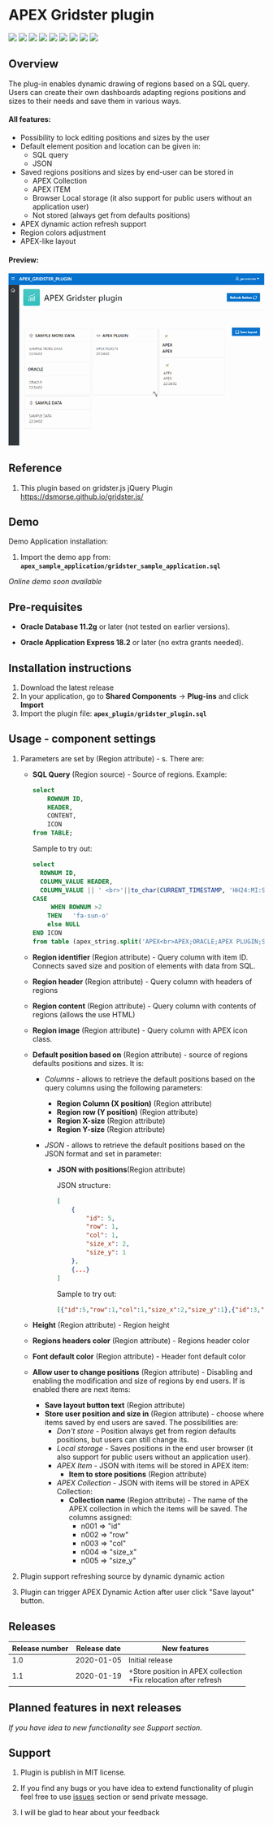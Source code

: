 # APEX Gridster plugin

![](https://img.shields.io/badge/Plug--in_Type-Region-orange.svg)
![](https://img.shields.io/badge/APEX-18.2-success.svg) ![](https://img.shields.io/badge/APEX-19.1-success.svg) ![](https://img.shields.io/badge/APEX-19.2-success.svg) ![](https://img.shields.io/badge/APEX-20.1-success.svg) ![](https://img.shields.io/badge/APEX-20.2-success.svg)
![](https://img.shields.io/badge/Oracle-11g-success.svg) ![](https://img.shields.io/badge/Oracle-12c-success.svg)  ![](https://img.shields.io/badge/Oracle-18c-success.svg)

## Overview

The plug-in enables dynamic drawing of regions based on a SQL query. Users can create their own dashboards adapting regions positions and sizes to their needs and save them in various ways.

#### All features:

- Possibility to lock editing positions and sizes by the user
- Default element position and location can be given in:
  - SQL query
  -  JSON
- Saved regions positions and sizes by end-user can be stored in
  - APEX Collection
  - APEX ITEM
  - Browser Local storage (it also support for public users without an application user)
  - Not stored (always get from defaults positions)
- APEX dynamic action refresh support
- Region colors adjustment
- APEX-like layout



#### Preview: 

![](https://raw.githubusercontent.com/Yah0000/apex_gridster_plugin/master/preview.gif)



## Reference

1. This plugin based on gridster.js jQuery Plugin https://dsmorse.github.io/gridster.js/ 

   


## Demo

Demo Application installation: 

1. Import the demo app from: **`apex_sample_application/gridster_sample_application.sql`**

   


*Online demo soon available*



## Pre-requisites

- **Oracle Database 11.2g** or later (not tested on earlier versions).

- **Oracle Application Express 18.2** or later (no extra grants needed).

  

## Installation instructions

1. Download the latest release
2. In your application, go to **Shared Components** -> **Plug-ins** and click **Import**
3. Import the plugin file: **`apex_plugin/gridster_plugin.sql`**



## Usage - component settings

1. Parameters are set by (Region attribute) - s. There are:

   - **SQL Query** (Region source) - Source of regions. 
      Example: 

      ```sql
      select 
          ROWNUM ID,
          HEADER, 
          CONTENT,
          ICON 
      from TABLE; 
      ```

      Sample to try out: 

      ```sql
      select
      	ROWNUM ID, 
      	COLUMN_VALUE HEADER, 
      	COLUMN_VALUE || ' <br>'||to_char(CURRENT_TIMESTAMP, 'HH24:MI:SS') CONTENT  , 
      CASE
           WHEN ROWNUM >2 
          THEN   'fa-sun-o'
          else NULL
      END ICON
      from table (apex_string.split('APEX<br>APEX;ORACLE;APEX PLUGIN;SAMPLE DATA;SAMPLE MORE DATA', ';' )) 
      ```

   - **Region identifier** (Region attribute) - Query column with item ID. Connects saved size and position of elements with data from SQL. 

   - **Region header**	(Region attribute) - Query column with headers of regions

   - **Region content**	(Region attribute) - Query column with contents of regions (allows the use HTML)

   - **Region image**	(Region attribute) - Query column with APEX icon class.

   - **Default position based on**	(Region attribute) - source of regions defaults positions and sizes. It is:

      - *Columns* - allows to retrieve the default positions based on the query columns using the following parameters:

         - **Region Column (X position)**	(Region attribute) 
         - **Region row (Y position)**	(Region attribute) 
         - **Region X-size**	(Region attribute) 
         - **Region Y-size**	(Region attribute) 	

      - *JSON* - allows to retrieve the default positions based on the JSON format and set in parameter:

         - **JSON with positions**(Region attribute) 

            JSON structure:
            
            ```JSON
            [
            	{
            		"id": 5,
            		"row": 1,
            		"col": 1,
            		"size_x": 2,
            		"size_y": 1
            	},
            	{...}
            ]
            ```
            
             Sample to try out: 
            
            ```json
            [{"id":5,"row":1,"col":1,"size_x":2,"size_y":1},{"id":3,"row":1,"col":3,"size_x":2,"size_y":1},{"id":1,"row":1,"col":5,"size_x":2,"size_y":2},{"id":2,"row":2,"col":1,"size_x":2,"size_y":1},{"id":4,"row":2,"col":3,"size_x":2,"size_y":1}]
            ```
            

   - **Height**	(Region attribute) - Region height	

   - **Regions headers color**	(Region attribute) - Regions header color

   - **Font default color**	(Region attribute) - Header font default color		

   - **Allow user to change positions**	(Region attribute) - Disabling and enabling the modification and size of regions by end users. If is enabled there are next items:

        - **Save layout button text**	(Region attribute) 
        - **Store user position and size in**	(Region attribute)  - choose where items saved by end users are saved. The possibilities are:
             - *Don't store* -  Position always get from region defaults positions, but users can still change its.
             - *Local storage* - Saves positions in the end user browser (it also support for public users without an application user).
             - *APEX Item* - JSON with items will be stored in APEX item:
                  - **Item to store positions**	(Region attribute)
             - *APEX Collection* - JSON with items will be stored in APEX Collection:
                  - **Collection name**	(Region attribute) - The name of the APEX collection in which the items will be saved.
                    The columns assigned:
                    - n001 => "id" 
                    - n002 => "row" 
                    - n003 => "col" 
                    - n004 => "size_x"
                    - n005 => "size_y"

2. Plugin support refreshing source by dynamic dynamic action

3. Plugin can trigger APEX Dynamic Action after user click "Save layout" button. 

   

## Releases

| Release number | Release date | New features                                                 |
| -------------- | ------------ | ------------------------------------------------------------ |
| 1.0            | 2020-01-05   | Initial release                                              |
| 1.1            | 2020-01-19   | +Store position in APEX collection<br />+Fix relocation after refresh |



## Planned features in next releases

*If you have idea to new functionality see Support section.*



## Support

1. Plugin is publish in MIT license. 

2. If you find any bugs or you have idea to extend functionality of plugin feel free to use [issues](https://github.com/Yah0000/apex_gridster_plugin/issues) section or send private message.

3. I will be glad to hear about your feedback

   

   
